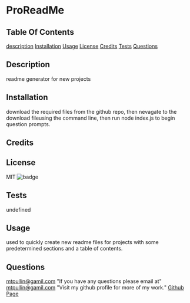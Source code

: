 # ProReadMe

  ## Table Of Contents
  [description](#description)
  [Installation](#installation)
  [Usage](#usage)
  [License](#license)
  [Credits](#credits)
  [Tests](#tests)
  [Questions](#questions)

  ## Description
  readme generator for new projects 

  ## Installation
  download the required files from the github repo, then nevagate to the download fileusing the command line, then run node index.js to begin question prompts. 

  ## Credits
   

  ## License
  MIT 
  ![badge](https://img.shields.io/badge/license-MIT-red)
  
  ## Tests
  undefined

  ## Usage
  used to quickly create new readme files for projects with some predetermined sections and a table of contents. 

  ## Questions
  mtpullin@gamil.com
  "If you have any questions please email at"
    mtpullin@gamil.com
  "Visit my github profile for more of my work."
  <a href="https://github.com/mtpullin">Github Page</a>
